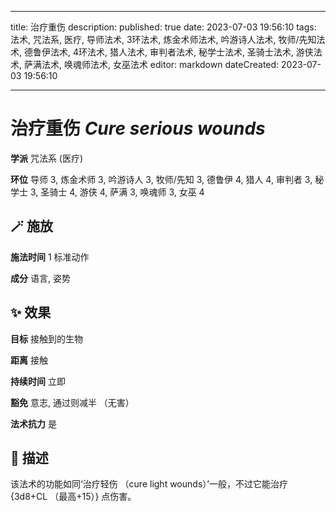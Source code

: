 
---
title: 治疗重伤
description: 
published: true
date: 2023-07-03 19:56:10
tags: 法术, 咒法系, 医疗, 导师法术, 3环法术, 炼金术师法术, 吟游诗人法术, 牧师/先知法术, 德鲁伊法术, 4环法术, 猎人法术, 审判者法术, 秘学士法术, 圣骑士法术, 游侠法术, 萨满法术, 唤魂师法术, 女巫法术
editor: markdown
dateCreated: 2023-07-03 19:56:10

---

# **治疗重伤** *Cure serious wounds*

**学派** 咒法系 (医疗) 

**环位** 导师 3, 炼金术师 3, 吟游诗人 3, 牧师/先知 3, 德鲁伊 4, 猎人 4, 审判者 3, 秘学士 3, 圣骑士 4, 游侠 4, 萨满 3, 唤魂师 3, 女巫 4

## 🪄 施放

**施法时间** 1 标准动作

**成分** 语言, 姿势

## ✨ 效果 

**目标** 接触到的生物 

**距离** 接触  

**持续时间** 立即 

**豁免** 意志, 通过则减半 （无害）

**法术抗力** 是

## 📖 描述

该法术的功能如同‘治疗轻伤 （cure light wounds）’一般，不过它能治疗 {3d8+CL （最高+15）} 点伤害。
    